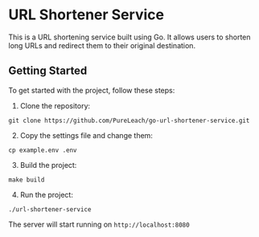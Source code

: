 # URL Shortener Service

This is a URL shortening service built using Go. It allows users to shorten long URLs and redirect them to their original destination.

## Getting Started

To get started with the project, follow these steps:

1. Clone the repository:

```
git clone https://github.com/PureLeach/go-url-shortener-service.git
```

2. Copy the settings file and change them:

```
cp example.env .env
```

3. Build the project:

```
make build
```

4. Run the project:

```
./url-shortener-service
```

The server will start running on `http://localhost:8080`
